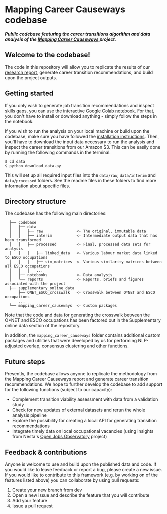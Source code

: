 # Mapping Career Causeways codebase

***Public codebase featuring the career transitions algorithm and data analysis of the [Mapping Career Causeways](https://www.nesta.org.uk/project/mapping-career-causeways/) project.***

## Welcome to the codebase!

The code in this repository will allow you to replicate the results of our [research report](https://www.nesta.org.uk/report/mapping-career-causeways-supporting-workers-risk/), generate career transition recommendations, and build upon the project outputs.

## Getting started

If you only wish to generate job transition recommendations and inspect skills gaps, you can use the interactive [Google Colab notebook](#). For that, you don't have to install or download anything - simply follow the steps in the notebook.

If you wish to run the analysis on your local machine or build upon the codebase, make sure you have followed the [installation instructions](https://github.com/nestauk/mapping-career-causeways/#installation). Then, you'll have to download the input data necessary to run the analysis and inspect the career transitions from our Amazon S3. This can be easily done by running the following commands in the terminal:

```
$ cd data
$ python download_data.py
```

This will set up all required input files into the `data/raw`, `data/interim` and `data/processed` folders. See the readme files in these folders to find more information about specific files.

## Directory structure

The codebase has the following main directories:

```
  ├── codebase
  │   ├── data
  │   │   ├── raw               <- The original, immutable data
  │   │   ├── interim           <- Intermediate output data that has been transformed
  │   │   ├── processed         <- Final, processed data sets for analysis
  │   │   │   ├── linked_data   <- Various labour market data linked to ESCO occupations
  │   │   │   ├── sim_matrices  <- Various similarity matrices between all ESCO occupations
  │   │   │   ...    
  │   ├── notebooks             <- Data analysis   
  │   └── reports               <- Reports, briefs and figures associated with the project
  ├── supplementary_online_data
      ├── ONET_ESCO_crosswalk   <- Crosswalk between O*NET and ESCO occupations
      ...
  └── mapping_career_causeways  <- Custom packages      
```

Note that the code and data for generating the crosswalk between the O*NET and ESCO occupations has been factored out in the Supplementary online data section of the repository.

In addition, the `mapping_career_causeways` folder contains additional custom packages and utilities that were developed by us for performing NLP-adjusted overlap, consensus clustering and other functions.

## Future steps

Presently, the codebase allows anyone to replicate the methodology from the Mapping Career Causeways report and generate career transition recommendations. We hope to further develop the codebase to add support for the following functions (subject to our capacity):
- Complement transition viability assessment with data from a validation study
- Check for new updates of external datasets and rerun the whole analysis pipeline
- Explore the possibility for creating a local API for generating transition recommendations
- Integrate timely data on local occupational vacancies (using insights from Nesta's [Open Jobs Observatory](https://www.nesta.org.uk/project/open-jobs-observatory/) project)

## Feedback & contributions

Anyone is welcome to use and build upon the published data and code. If you would like to leave feedback or report a bug, please create a new issue. If you would like to contribute to this framework (e.g. by working on of the features listed above) you can collaborate by using pull requests:
1. Create your new branch from dev
2. Open a new issue and describe the feature that you will contribute
3. Add your feature
4. Issue a pull request
